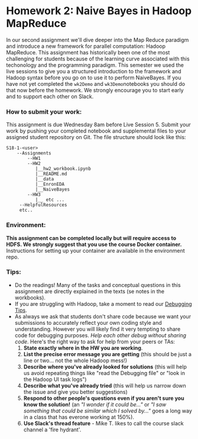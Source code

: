 # Homework 2: Naive Bayes in Hadoop MapReduce

In our second assignment we'll dive deeper into the Map Reduce paradigm and introduce a new framework for parallel computation: Hadoop MapReduce. This assignment has historically been one of the most challenging for students because of the learning curve associated with this techonology and the programming paradigm. This semester we used the live sessions to give you a structured introduction to the framework and Hadoop syntax before you go on to use it to perform NaiveBayes. If you have not yet completed the `wk2Demo` and  `wk3Demo`notebooks you should do that now before the homework. We strongly encourage you to start early and to support each other on Slack.

### How to submit your work:

This assignment is due Wednesday 8am before Live Session 5. Submit your work by pushing your completed notebook and supplemental files to your assigned student repository on Git. The file structure should look like this:

```
S18-1-<user>
    --Assignments
        --HW1
        --HW2
           |__hw2_workbook.ipynb
           |__README.md
           |__data
           |__EnronEDA
           |__NaiveBayes
        --HW3
           |__ etc ...
     --HelpfulResources
     etc..
```

### Environment:

**This assignment can be completed locally but will require access to HDFS. We strongly suggest that you use the course Docker container.** Instructions for setting up your container are available in the environment repo.

### Tips:

* Do the readings! Many of the tasks and conceptual questions in this assignment are directly explained in the texts (se notes in the workbooks).
* If you are struggling with Hadoop, take a moment to read our [Debugging Tips](https://github.com/UCB-w261/main/blob/master/Resources/debugging.md).
* As always we ask that students don't share code because we want your submissions to accurately reflect your own coding style and understanding. However you will likely find it very tempting to share code for debugging purposes. *Help each other debug without sharing code*. Here's the right way to ask for help from your peers or TAs:
  1. **State exactly where in the HW you are working**.
  2. **List the precise error message you are getting** (this should be just a line or two... not the whole Hadoop mess!)
  3. **Describe where you've already looked for solutions** (this will help us avoid repeating things like "read the Debugging file" or "look in the Hadoop UI task logs")
  4. **Describe what you've already tried** (this will help us narrow down the issue and give you better suggestions)
  5. **Respond to other people's questions even if you aren't sure you know the solution!** (an _"I wonder if it could be..."_ or _"I saw something that could be similar which I solved by..."_ goes a long way in a class that has everone working at 150%).
  6. **Use Slack's thread feature** - Mike T. likes to call the course slack channel a 'fire hydrant'.
